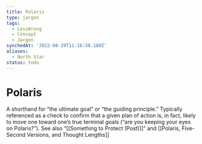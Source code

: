 ```yaml
---
title: Polaris
type: jargon
tags:
  - LessWrong
  - Concept
  - Jargon
synchedAt: '2022-08-29T11:16:58.189Z'
aliases:
  - North Star
status: todo
---
```


# Polaris

A shorthand for “the ultimate goal” or “the guiding principle.” Typically referenced as a check to confirm that a given plan of action is, in fact, likely to move one toward one’s true terminal goals (“are you keeping your eyes on Polaris?”). See also “[[Something to Protect (Post)]]” and [[Polaris, Five-Second Versions, and Thought Lengths]]
